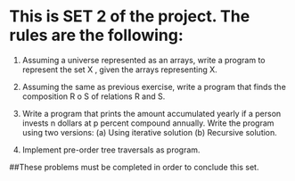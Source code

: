 # This is SET 2 of the project. The rules are the following:


1. Assuming a universe represented as an arrays, write a program to represent the set X , given the arrays representing X.

2. Assuming the same as previous exercise, write a program that finds the composition R o S of relations R and S.

3. Write a program that prints the amount accumulated yearly if a person invests n dollars at p percent compound annually. Write the program using two versions: (a) Using iterative solution (b) Recursive solution.

4. Implement pre-order tree traversals as program.

##These problems must be completed in order to conclude this set.